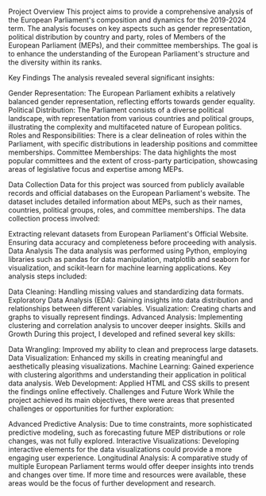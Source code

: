 Project Overview
This project aims to provide a comprehensive analysis of the European Parliament's composition and dynamics for the 2019-2024 term. The analysis focuses on key aspects such as gender representation, political distribution by country and party, roles of Members of the European Parliament (MEPs), and their committee memberships. The goal is to enhance the understanding of the European Parliament's structure and the diversity within its ranks.

Key Findings
The analysis revealed several significant insights:

Gender Representation: The European Parliament exhibits a relatively balanced gender representation, reflecting efforts towards gender equality.
Political Distribution: The Parliament consists of a diverse political landscape, with representation from various countries and political groups, illustrating the complexity and multifaceted nature of European politics.
Roles and Responsibilities: There is a clear delineation of roles within the Parliament, with specific distributions in leadership positions and committee memberships.
Committee Memberships: The data highlights the most popular committees and the extent of cross-party participation, showcasing areas of legislative focus and expertise among MEPs.

Data Collection
Data for this project was sourced from publicly available records and official databases on the European Parliament's website. The dataset includes detailed information about MEPs, such as their names, countries, political groups, roles, and committee memberships. The data collection process involved:

Extracting relevant datasets from European Parliament's Official Website.
Ensuring data accuracy and completeness before proceeding with analysis.
Data Analysis
The data analysis was performed using Python, employing libraries such as pandas for data manipulation, matplotlib and seaborn for visualization, and scikit-learn for machine learning applications. Key analysis steps included:

Data Cleaning: Handling missing values and standardizing data formats.
Exploratory Data Analysis (EDA): Gaining insights into data distribution and relationships between different variables.
Visualization: Creating charts and graphs to visually represent findings.
Advanced Analysis: Implementing clustering and correlation analysis to uncover deeper insights.
Skills and Growth
During this project, I developed and refined several key skills:

Data Wrangling: Improved my ability to clean and preprocess large datasets.
Data Visualization: Enhanced my skills in creating meaningful and aesthetically pleasing visualizations.
Machine Learning: Gained experience with clustering algorithms and understanding their application in political data analysis.
Web Development: Applied HTML and CSS skills to present the findings online effectively.
Challenges and Future Work
While the project achieved its main objectives, there were areas that presented challenges or opportunities for further exploration:

Advanced Predictive Analysis: Due to time constraints, more sophisticated predictive modeling, such as forecasting future MEP distributions or role changes, was not fully explored.
Interactive Visualizations: Developing interactive elements for the data visualizations could provide a more engaging user experience.
Longitudinal Analysis: A comparative study of multiple European Parliament terms would offer deeper insights into trends and changes over time.
If more time and resources were available, these areas would be the focus of further development and research.
